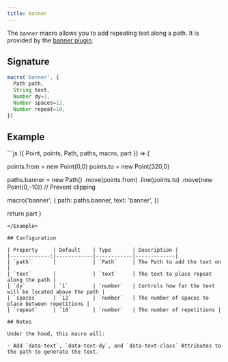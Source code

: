 ```yaml
---
title: banner
---
```


The `banner` macro allows you to add repeating text along a path.
It is provided by the [banner plugin](/reference/plugins/banner).

## Signature

```js
macro('banner', {
  Path path,
  String text,
  Number dy=1,
  Number spaces=12,
  Number repeat=10,
})
```
  
## Example

<Example caption="Example of the banner macro">
```js
({ Point, points, Path, paths, macro, part }) => {

  points.from = new Point(0,0)
  points.to = new Point(320,0)
  
  paths.banner = new Path()
    .move(points.from)
    .line(points.to)
    .move(new Point(0,-10)) // Prevent clipping
  
  macro('banner', {
    path: paths.banner,
    text: 'banner',
  })

  return part
}
```
</Example>

## Configuration

| Property     | Default    | Type       | Description |
|-------------:|------------|------------|-------------|
| `path`       |            | `Path`     | The Path to add the text on |
| `text`       |            | `text`     | The text to place repeat along the path |
| `dy`         | `1`        | `number`   | Controls how far the text will be located above the path |
| `spaces`     | `12`       | `number`   | The number of spaces to place between repetitions |
| `repeat`     | `10`       | `number`   | The number of repetitions |

## Notes

Under the hood, this macro will:

- Add `data-text`, `data-text-dy`, and `data-text-class` Attributes to the path to generate the text.
